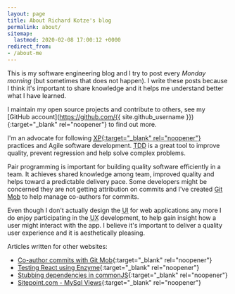 ```yaml
---
layout: page
title: About Richard Kotze's blog
permalink: about/
sitemap:
  lastmod: 2020-02-08 17:00:12 +0000
redirect_from:
- /about-me
---
```


This is my software engineering blog and I try to post every _Monday morning_ (but sometimes that does not happen). I write these posts because I think it's important to share knowledge and it helps me understand better what I have learned. 

I maintain my open source projects and contribute to others, see my [GitHub account](https://github.com/{{ site.github_username }}){:target="\_blank" rel="noopener"} to find out more.

I'm an advocate for following <abbr title="Extreme Programming">[XP](http://www.extremeprogramming.org/){:target="\_blank" rel="noopener"}</abbr> practices and Agile software development. <abbr title="Test-driven development">TDD</abbr> is a great tool to improve quality, prevent regression and help solve complex problems.

Pair programming is important for building quality software efficiently in a team. It achieves shared knowledge among team, improved quality and helps toward a predictable delivery pace. Some developers might be concerned they are not getting attribution on commits and I've created [Git Mob](/projects/co-author-commits-with-git-mob) to help manage co-authors for commits.

Even though I don't actually design the <abbr title="User Interface">UI</abbr> for web applications any more I do enjoy participating in the <abbr title="User Experience">UX</abbr> development, to help gain insight how a user might interact with the app. I believe it's important to deliver a quality user experience and it is aesthetically pleasing.

Articles written for other websites:

- [Co-author commits with Git Mob](http://tech.findmypast.com/co-author-commits-with-git-mob/){:target="\_blank" rel="noopener"}
- [Testing React using Enzyme](http://tech.findmypast.com/testing-react-using-enzyme/){:target="\_blank" rel="noopener"}
- [Stubbing dependencies in commonJS](http://tech.findmypast.com/stubbing-dependencies-in-commonjs/){:target="\_blank" rel="noopener"}
- [Sitepoint.com - MySql Views](http://www.sitepoint.com/mysql-views/){:target="\_blank" rel="noopener"}
